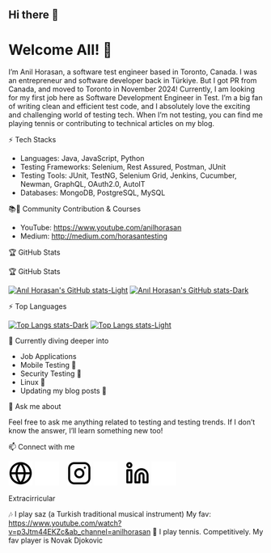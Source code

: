 ## Hi there 👋

<!--
**herbisey/herbisey** is a ✨ _special_ ✨ repository because its `README.md` (this file) appears on your GitHub profile.

Here are some ideas to get you started:

- 🔭 I’m currently working on ...
- 🌱 I’m currently learning ...
- 👯 I’m looking to collaborate on ...
- 🤔 I’m looking for help with ...
- 💬 Ask me about ...
- 📫 How to reach me: ...
- 😄 Pronouns: ...
- ⚡ Fun fact: ...


-->

# Welcome All! 👋

I’m Anil Horasan, a software test engineer based in Toronto, Canada. 
I was an entrepreneur and software developer back in Türkiye.
But I got PR from Canada, and moved to Toronto in November 2024! 
Currently, I am looking for my first job here as Software Development Engineer in Test. 
I’m a big fan of writing clean and efficient test code, and I absolutely love the exciting and challenging world of testing tech. 
When I’m not testing, you can find me playing tennis or contributing to technical articles on my blog. 

⚡ Tech Stacks


- Languages: Java, JavaScript, Python
- Testing Frameworks: Selenium, Rest Assured, Postman, JUnit
- Testing Tools: JUnit, TestNG, Selenium Grid, Jenkins, Cucumber, Newman, GraphQL, OAuth2.0, AutoIT
- Databases: MongoDB, PostgreSQL, MySQL

📚🚀 Community Contribution & Courses

* YouTube: https://www.youtube.com/anilhorasan
* Medium: http://medium.com/horasantesting

🏆 GitHub Stats

🏆 GitHub Stats

[![Anıl Horasan's GitHub stats-Light](https://github-readme-stats.vercel.app/api?username=herbisey&show_icons=true&count_private=true&theme=default#gh-light-mode-only)](https://github.com/herbisey/github-readme-stats#gh-light-mode-only)
[![Anıl Horasan's GitHub stats-Dark](https://github-readme-stats.vercel.app/api?username=herbisey&show_icons=true&count_private=true&theme=dracula#gh-dark-mode-only)](https://github.com/herbisey/github-readme-stats#gh-dark-mode-only)


⚡️ Top Languages

[![Top Langs stats-Dark](https://github-readme-stats.vercel.app/api/top-langs/?username=herbisey&hide_progress=false&show_icons=true&theme=dracula#gh-dark-mode-only)](https://github.com/herbisey/github-readme-stats#gh-dark-mode-only)
[![Top Langs stats-Light](https://github-readme-stats.vercel.app/api/top-langs/?username=herbisey&hide_progress=false&show_icons=true&theme=default#gh-light-mode-only)](https://github.com/herbisey/github-readme-stats#gh-light-mode-only)

🌱 Currently diving deeper into

* Job Applications
* Mobile Testing 🦾
* Security Testing 🔐
* Linux 🐧
* Updating my blog posts 🤯

💬 Ask me about

Feel free to ask me anything related to testing and testing trends. If I don’t know the answer, I’ll learn something new too!

📫 Connect with me

[![website-light](./img/globe-light.svg)](https://www.mobirob.com/index_en.html#gh-light-mode-only)
[![website-dark](./img/globe-dark.svg)](https://www.mobirob.com/index_en.html#gh-dark-mode-only)
&nbsp;&nbsp;
[![instagram-light](./img/instagram-light.svg)](https://www.instagram.com/anilhorasan/#gh-light-mode-only)
[![instagram-dark](./img/instagram-dark.svg)](https://www.instagram.com/anilhorasan/#gh-dark-mode-only)
&nbsp;&nbsp;
[![linkedin-light](./img/linkedin-light.svg)](https://www.linkedin.com/in/anil-horasan/#gh-light-mode-only)
[![linkedin-dark](./img/linkedin-dark.svg)](https://www.linkedin.com/in/anil-horasan/#gh-dark-mode-only)


Extracirricular

🎶 I play saz (a Turkish traditional musical instrument) My fav: https://www.youtube.com/watch?v=p3Jtm44EKZc&ab_channel=anilhorasan
🎾 I play tennis. Competitively. My fav player is Novak Djokovic 


